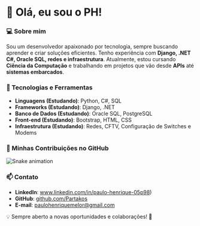# 👋 Olá, eu sou o PH!

### 💻 Sobre mim
Sou um desenvolvedor apaixonado por tecnologia, sempre buscando aprender e criar soluções eficientes. Tenho experiência com **Django, .NET C#, Oracle SQL, redes e infraestrutura**. Atualmente, estou cursando **Ciência da Computação** e trabalhando em projetos que vão desde **APIs** até **sistemas embarcados**.

### 🚀 Tecnologias e Ferramentas
- **Linguagens (Estudando)**: Python, C#, SQL
- **Frameworks (Estudando)**: Django, .NET
- **Banco de Dados (Estudando)**: Oracle SQL, PostgreSQL
- **Front-end (Estudando)**: Bootstrap, HTML, CSS
- **Infraestrutura  (Estudando)**: Redes, CFTV, Configuração de Switches e Modems

### 🐍 Minhas Contribuições no GitHub
![Snake animation](https://raw.githubusercontent.com/Partakos/Partakos/output/github-contribution-grid-snake.svg)



### 📫 Contato
- **LinkedIn**: www.linkedin.com/in/paulo-henrique-05p98)
- **GitHub**: [github.com/Partakos](https://github.com/Partakos)
- **E-mail**: paulohenriquemelor@gmail.com

💡 Sempre aberto a novas oportunidades e colaborações! 🚀
